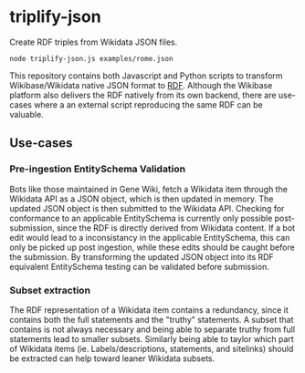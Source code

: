 # triplify-json
Create RDF triples from Wikidata JSON files.

``` shell
node triplify-json.js examples/rome.json
```

This repository contains both Javascript and Python scripts to transform Wikibase/Wikidata native JSON format to [RDF](https://www.mediawiki.org/wiki/Wikibase/Indexing/RDF_Dump_Format). Although the Wikibase platform also delivers the RDF natively from its own backend, there are use-cases where a an external script reproducing the same RDF can be valuable. 

## Use-cases
### Pre-ingestion EntitySchema Validation
Bots like those maintained in Gene Wiki, fetch a Wikidata item through the Wikidata API as a JSON object, which is then updated in memory. The updated JSON object is then submitted to the Wikidata API. 
Checking for conformance to an applicable EntitySchema is currently only possible post-submission, since the RDF is directly derived from Wikidata content. 
If a bot edit would lead to a inconsistancy in the applicable EntitySchema, this can only be picked up post ingestion, while these edits should be caught before the submission. By transforming the updated JSON object into its RDF equivalent EntitySchema testing can be validated before submission. 

### Subset extraction
The RDF representation of a Wikidata item contains a redundancy, since it contains both the full statements and the "truthy" statements. A subset that contains is not always necessary and being able to separate truthy from full statements lead to smaller subsets. Similarly being able to taylor which part of Wikidata items (ie. Labels/descriptions, statements, and sitelinks) should be extracted can help toward leaner Wikidata subsets. 

